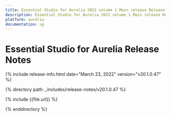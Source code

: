```yaml
---
title: Essential Studio for Aurelia 2022 volume 1 Main release Release Notes  
description: Essential Studio for Aurelia 2022 volume 1 Main release Release Notes  
platform: aurelia
documentation: ug
---
```


# Essential Studio for Aurelia  Release Notes  

{% include release-info.html date="March 23, 2022"  version="v20.1.0.47" %} 

{% directory path: _includes/release-notes/v20.1.0.47 %}

{% include {{file.url}} %}

{% enddirectory %}